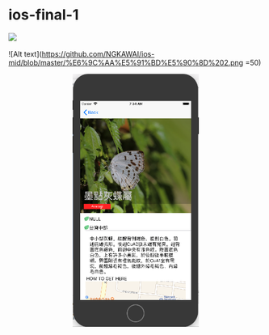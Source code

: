 # ios-final-1

<img src=https://www.ncnu.edu.tw/ncnuweb/units/share/全校共用/web_material/images/banner/banner_4.gif>


![Alt text](https://github.com/NGKAWAI/ios-mid/blob/master/%E6%9C%AA%E5%91%BD%E5%90%8D%202.png =50)

<div align=center><img width="250" height="500" src="https://github.com/NGKAWAI/ios-mid/blob/master/%E6%9C%AA%E5%91%BD%E5%90%8D%202.png"/></div>
